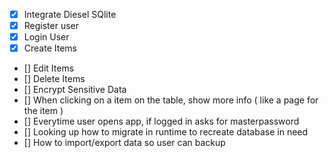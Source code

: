 - [x] Integrate Diesel SQlite
- [x] Register user
- [x] Login User
- [x] Create Items
- [] Edit Items
- [] Delete Items
- [] Encrypt Sensitive Data
- [] When clicking on a item on the table, show more info ( like a page for the item )
- [] Everytime user opens app, if logged in asks for masterpassword
- [] Looking up how to migrate in runtime to recreate database in need
- [] How to import/export data so user can backup
